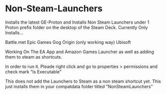 # Non-Steam-Launchers
Installs the latest GE-Proton and Installs Non Steam Launchers under 1 Proton prefix folder on the desktop of the Steam Deck.  Currently Only Installs...  

Battle.met
Epic Games
Gog
Origin (only working way)
Ubisoft

Working On The EA App and Amazon Games Launcher as well as adding them to steam as shortcuts.

In order to run it. Pleade right click and go to properties > permissions and check mark "Is Executable"


This does not add the Launchers to Steam as a non steam shortcut yet. This just installs them in your compatdata folder titled "NonSteamLaunchers"
